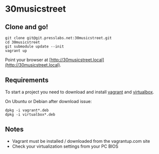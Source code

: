 30musicstreet
===

## Clone and go!

    git clone git@git.presslabs.net:30musicstreet.git
    cd 30musicstreet
    git submodule update --init
    vagrant up

Point your browser at [http://30musicstreet.local](http://30musicstreet.local).

## Requirements

To start a project you need to download and install
[vagrant](http://www.vagrantup.com/downloads.html) and
[virtualbox](https://www.virtualbox.org/wiki/Downloads).

On Ubuntu or Debian after download issue:

    dpkg -i vagrant*.deb
    dpkg -i virtualbox*.deb

## Notes

 * Vagrant must be installed / downloaded from the vagrantup.com site
 * Check your virtualization settings from your PC BIOS
